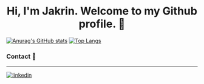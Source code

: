 ### <h1 align="center"> Hi, I'm Jakrin. Welcome to my Github profile. 👋 </h1>
[![Anurag's GitHub stats](https://github-readme-stats.vercel.app/api?username=Jakarin-Jojo&show_icons=true&theme=radical)](https://github.com/anuraghazra/github-readme-stats)  [![Top Langs](https://github-readme-stats.vercel.app/api/top-langs/?username=Jakarin-Jojo&layout=compact&show_icons=true&theme=radical)](https://github.com/anuraghazra/github-readme-stats)

### Contact 📱
---
[![linkedin](https://img.shields.io/badge/linkedin-%230077B5.svg?&style=for-the-badge&logo=linkedin&logoColor=white)](https://www.linkedin.com/in/jakarin-chujan-a3aa52231/)
<!--
**Jakarin-Jojo/Jakarin-Jojo** is a ✨ _special_ ✨ repository because its `README.md` (this file) appears on your GitHub profile.

Here are some ideas to get you started:

- 🔭 I’m currently working on ...
- 🌱 I’m currently learning ...
- 👯 I’m looking to collaborate on ...
- 🤔 I’m looking for help with ...
- 💬 Ask me about ...
- 📫 How to reach me: ...
- 😄 Pronouns: ...
- ⚡ Fun fact: ...
-->
